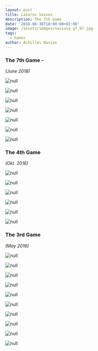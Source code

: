 ```yaml
---
layout: post
title: Lazaros Vassos
description: The 7th Game
date: '2018-08-30T18:00:00+02:00'
image: /assets/images/nasiosa_g7_07.jpg
tags:
  - Games
author: Achilles Nasios
---
```

### The 7th Game -

_(June 2018)_

![null](/assets/images/vassos_g7_01.jpg)

![null](/assets/images/vassos_g7_02.jpg)

![null](/assets/images/vassos_g7_03.jpg)

![null](/assets/images/vassos_g7_04.jpg)

![null](/assets/images/vassos_g7_05.jpg)

![null](/assets/images/vassos_g7_06.jpg)

![null](/assets/images/vassos_g7_07.jpg)

### The 4th Game

_(Okt. 2016)_

![null](/assets/images/vassos_g4_present.jpg#full)

![null](/assets/images/vassos_g4_01.jpg)

![null](/assets/images/vassos_g4_02.jpg)

![null](/assets/images/vassos_g4_03.jpg)

![null](/assets/images/vassos_g4_04.jpg)

![null](/assets/images/vassos_g4_05.jpg)

### The 3rd Game

_(May 2016)_

![null](/assets/images/vassos_g7_present.jpg#full)

![null](/assets/images/vassos_g3_03.jpg)

![null](/assets/images/vassos_g3_02.jpg)

![null](/assets/images/vassos_g3_01.jpg)

![null](/assets/images/vassos_g3_06.jpg)

![null](/assets/images/vassos_g3_05.jpg)

![null](/assets/images/vassos_g3_04.jpg)

![null](/assets/images/vassos_g3_07.jpg)

![null](/assets/images/vassos_g3_08.jpg)

![null](/assets/images/vassos_g3_09.jpg)
